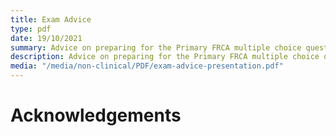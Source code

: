 ```yaml
---
title: Exam Advice
type: pdf
date: 19/10/2021
summary: Advice on preparing for the Primary FRCA multiple choice questions exam
description: Advice on preparing for the Primary FRCA multiple choice questions exam
media: "/media/non-clinical/PDF/exam-advice-presentation.pdf"
---
```


# Acknowledgements
